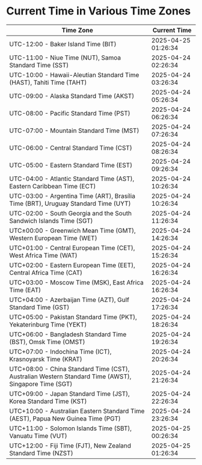 # Current Time in Various Time Zones

| Time Zone | Current Time |
|-----------|--------------|
| UTC-12:00 - Baker Island Time (BIT) | 2025-04-25 01:26:34 |
| UTC-11:00 - Niue Time (NUT), Samoa Standard Time (SST) | 2025-04-24 02:26:34 |
| UTC-10:00 - Hawaii-Aleutian Standard Time (HAST), Tahiti Time (TAHT) | 2025-04-24 03:26:34 |
| UTC-09:00 - Alaska Standard Time (AKST) | 2025-04-24 05:26:34 |
| UTC-08:00 - Pacific Standard Time (PST) | 2025-04-24 06:26:34 |
| UTC-07:00 - Mountain Standard Time (MST) | 2025-04-24 07:26:34 |
| UTC-06:00 - Central Standard Time (CST) | 2025-04-24 08:26:34 |
| UTC-05:00 - Eastern Standard Time (EST) | 2025-04-24 09:26:34 |
| UTC-04:00 - Atlantic Standard Time (AST), Eastern Caribbean Time (ECT) | 2025-04-24 10:26:34 |
| UTC-03:00 - Argentina Time (ART), Brasília Time (BRT), Uruguay Standard Time (UYT) | 2025-04-24 10:26:34 |
| UTC-02:00 - South Georgia and the South Sandwich Islands Time (SGT) | 2025-04-24 11:26:34 |
| UTC±00:00 - Greenwich Mean Time (GMT), Western European Time (WET) | 2025-04-24 14:26:34 |
| UTC+01:00 - Central European Time (CET), West Africa Time (WAT) | 2025-04-24 15:26:34 |
| UTC+02:00 - Eastern European Time (EET), Central Africa Time (CAT) | 2025-04-24 16:26:34 |
| UTC+03:00 - Moscow Time (MSK), East Africa Time (EAT) | 2025-04-24 16:26:34 |
| UTC+04:00 - Azerbaijan Time (AZT), Gulf Standard Time (GST) | 2025-04-24 17:26:34 |
| UTC+05:00 - Pakistan Standard Time (PKT), Yekaterinburg Time (YEKT) | 2025-04-24 18:26:34 |
| UTC+06:00 - Bangladesh Standard Time (BST), Omsk Time (OMST) | 2025-04-24 19:26:34 |
| UTC+07:00 - Indochina Time (ICT), Krasnoyarsk Time (KRAT) | 2025-04-24 20:26:34 |
| UTC+08:00 - China Standard Time (CST), Australian Western Standard Time (AWST), Singapore Time (SGT) | 2025-04-24 21:26:34 |
| UTC+09:00 - Japan Standard Time (JST), Korea Standard Time (KST) | 2025-04-24 22:26:34 |
| UTC+10:00 - Australian Eastern Standard Time (AEST), Papua New Guinea Time (PGT) | 2025-04-24 23:26:34 |
| UTC+11:00 - Solomon Islands Time (SBT), Vanuatu Time (VUT) | 2025-04-25 00:26:34 |
| UTC+12:00 - Fiji Time (FJT), New Zealand Standard Time (NZST) | 2025-04-25 01:26:34 |
